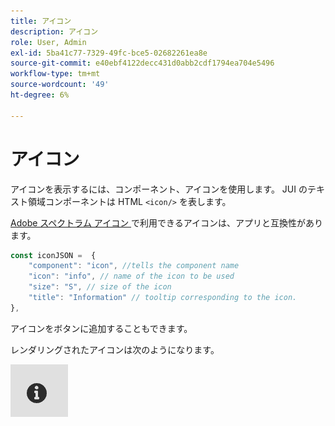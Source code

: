 ```yaml
---
title: アイコン
description: アイコン
role: User, Admin
exl-id: 5ba41c77-7329-49fc-bce5-02682261ea8e
source-git-commit: e40ebf4122decc431d0abb2cdf1794ea704e5496
workflow-type: tm+mt
source-wordcount: '49'
ht-degree: 6%

---
```


# アイコン

アイコンを表示するには、コンポーネント、アイコンを使用します。
JUI のテキスト領域コンポーネントは HTML `<icon/>` を表します。

[Adobe スペクトラム アイコン ](https://spectrum.adobe.com/page/icons/) で利用できるアイコンは、アプリと互換性があります。

```js title="icon.js"
const iconJSON =  {
    "component": "icon", //tells the component name
    "icon": "info", // name of the icon to be used
    "size": "S", // size of the icon
    "title": "Information" // tooltip corresponding to the icon.
},
```

アイコンをボタンに追加することもできます。

レンダリングされたアイコンは次のようになります。

![icon](./imgs/info_icon.png "Icon")
